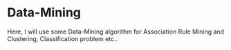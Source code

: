 # Data-Mining
Here, I will use some Data-Mining algorithm for Association Rule Mining  and Clustering, Classification problem etc.. 

